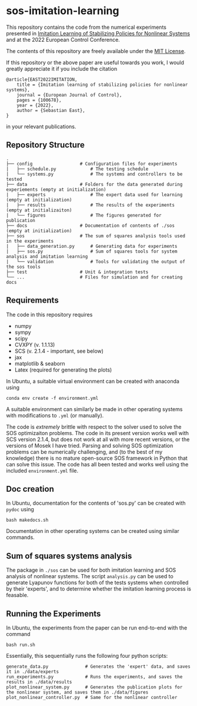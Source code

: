 # sos-imitation-learning

This repository contains the code from the numerical experiments presented in [Imitation Learning of Stabilizing Policies for Nonlinear Systems](https://www.sciencedirect.com/science/article/pii/S094735802200070X) and at the 2022 European Control Conference.

The contents of this repository are freely available under the [MIT License](https://choosealicense.com/licenses/mit/).

If this repository or the above paper are useful towards you work, I would greatly appreciate it if you include the citation

```
@article{EAST2022IMITATION,
	title = {Imitation learning of stabilizing policies for nonlinear systems},
	journal = {European Journal of Control},
	pages = {100678},
	year = {2022},
	author = {Sebastian East},
}
```

in your relevant publications.

## Repository Structure

```
.
├── config                  # Configuration files for experiments
|   ├── schedule.py             # The testing schedule
|   └── systems.py              # The systems and controllers to be tested
├── data                    # Folders for the data generated during experiements (empty at initialization)
|   ├── experts                 # The expert data used for learning (empty at initialization)
|   ├── results                 # The results of the experiments (empty at initializaiton)
|   └── figures                 # The figures generated for publication
├── docs                    # Documentation of contents of ./sos (empty at initialization)
├── sos                     # The sum of squares analysis tools used in the experiments
|   ├── data_generation.py      # Generating data for experiments
|   ├── sos.py                  # Sum of squares tools for system analysis and imitation learning
|   └── validation              # Tools for validating the output of the sos tools
├── test                    # Unit & integration tests
└── ...                     # Files for simulation and for creating docs
```

## Requirements

The code in this repository requires

- numpy
- sympy
- scipy
- CVXPY (v. 1.1.13)
- SCS (v. 2.1.4 - important, see below)
- jax
- matplotlib & seaborn
- Latex (required for generating the plots)

In Ubuntu, a suitable virtual environment can be created with anaconda using
```
conda env create -f environment.yml
```
A suitable environment can similarly be made in other operating systems with modifications to `.yml` (or manually).

The code is *extremely* brittle with respect to the solver used to solve the SOS optimizaiton problems. The code in its present version works well with SCS version 2.1.4, but does not work at all with more recent versions, or the versions of Mosek I have tried. Parsing and solving SOS optimization problems can be numerically challenging, and (to the best of my knowledge) there is no mature open-source SOS framework in Python that can solve this issue. The code has all been tested and works well using the included `environment.yml` file.

## Doc creation

In Ubuntu, documentation for the contents of 'sos.py' can be created with `pydoc` using
```
bash makedocs.sh
```
Documentation in other operating systems can be created using similar commands.


## Sum of squares systems analysis

The package in `./sos` can be used for both imitation learning and SOS analysis of nonlinear systems. The script `analysis.py` can be used to generate Lyapunov functions for both of the tests systems when controlled by their 'experts', and to determine whether the imitation learning process is feasable.

## Running the Experiments

In Ubuntu, the experiments from the paper can be run end-to-end with the command
```
bash run.sh
```
Essentially, this sequentially runs the following four python scripts:
```
generate_data.py              # Generates the 'expert' data, and saves it in ./data/experts
run_experiments.py            # Runs the experiments, and saves the results in ./data/results
plot_nonlinear_system.py      # Generates the publication plots for the nonlinear system, and saves them in ./data/figures
plot_nonlinear_controller.py  # Same for the nonlinear controller
```

